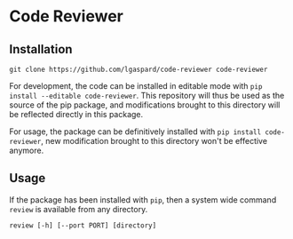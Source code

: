 # Code Reviewer

## Installation

```
git clone https://github.com/lgaspard/code-reviewer code-reviewer
```

For development, the code can be installed in editable mode with `pip install --editable code-reviewer`. This repository will thus be used as the source of the pip package, and modifications brought to this directory will be reflected directly in this package.

For usage, the package can be definitively installed with `pip install code-reviewer`, new modification brought to this directory won't be effective anymore.

## Usage

If the package has been installed with `pip`, then a system wide command `review` is available from any directory.

```
review [-h] [--port PORT] [directory]
```
